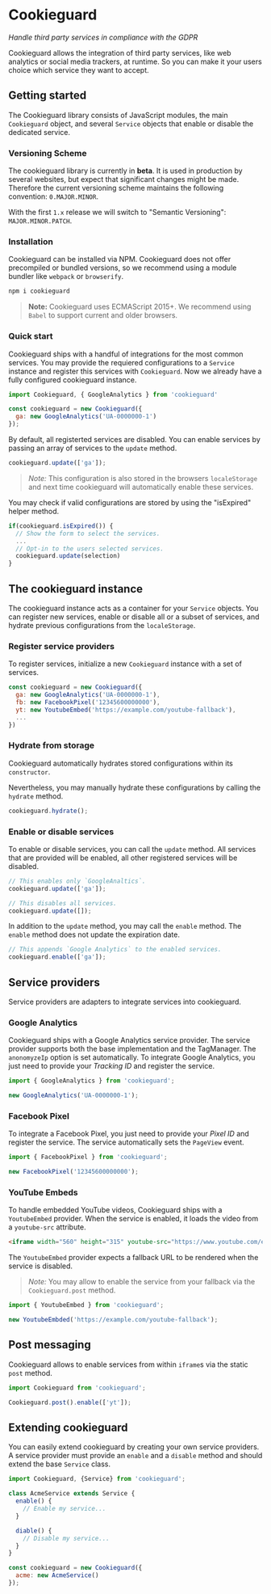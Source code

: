 # Cookieguard
*Handle third party services in compliance with the GDPR*

Cookieguard allows the integration of third party services, like web analytics or social media trackers, at runtime. So you can make it your users choice which service they want to accept. 

## Getting started
The Cookieguard library consists of JavaScript modules, the main `Cookieguard` object, and several `Service` objects that enable or disable the dedicated service.

### Versioning Scheme
The cookieguard library is currently in **beta**. It is used in production by several websites, but expect that significant changes might be made. Therefore the current versioning scheme maintains the following convention: `0.MAJOR.MINOR`.

With the first `1.x` release we will switch to "Semantic Versioning": `MAJOR.MINOR.PATCH`.

### Installation
Cookieguard can be installed via NPM. Cookieguard does not offer precompiled or bundled versions, so we recommend using a module bundler like `webpack` or `browserify`.  
```sh
npm i cookieguard
```

> **Note:**
> Cookieguard uses ECMAScript 2015+. We recommend using `Babel` to support current and older browsers.

### Quick start
Cookieguard ships with a handful of integrations for the most common services. You may provide the requiered configurations to a `Service` instance and register this services with `Cookieguard`. Now we already have a fully configured cookieguard instance.

```js
import Cookieguard, { GoogleAnalytics } from 'cookieguard'

const cookieguard = new Cookieguard({
  ga: new GoogleAnalytics('UA-0000000-1')
});
```
By default, all registerted services are disabled. You can enable services by passing an array of services to the `update` method. 

```js
cookieguard.update(['ga']);
```

> *Note:* This configuration is also stored in the browsers `localeStorage` and next time cookieguard will automatically enable these services.

You may check if valid configurations are stored by using the "isExpired" helper method.
```js
if(cookieguard.isExpired()) {
  // Show the form to select the services.
  ...
  // Opt-in to the users selected services.
  cookieguard.update(selection)
}
```


## The cookieguard instance
The cookieguard instance acts as a container for your `Service` objects. You can register new services, enable or disable all or a subset of services, and hydrate previous configurations from the `localeStorage`.

### Register service providers
To register services, initialize a new `Cookieguard` instance with a set of services.
```js
const cookieguard = new Cookieguard({
  ga: new GoogleAnalytics('UA-0000000-1'),
  fb: new FacebookPixel('12345600000000'),
  yt: new YoutubeEmbed('https://example.com/youtube-fallback'),
  ...
})
```

### Hydrate from storage
Cookieguard automatically hydrates stored configurations within its `constructor`.

Nevertheless, you may manually hydrate these configurations by calling the `hydrate` method.

```js
cookieguard.hydrate();
```

### Enable or disable services
To enable or disable services, you can call the `update` method. All services that are provided will be enabled, all other registered services will be disabled.

```js
// This enables only `GoogleAnaltics`.
cookieguard.update(['ga']);

// This disables all services.
cookieguard.update([]);
```

In addition to the `update` method, you may call the `enable` method. The `enable` method does not update the expiration date.
```js
// This appends `Google Analytics` to the enabled services.
cookieguard.enable(['ga']);
```

## Service providers
Service providers are adapters to integrate services into cookieguard.

### Google Analytics
Cookieguard ships with a Google Analytics service provider. The service provider supports both the base implementation and the TagManager. The `anonomyzeIp` option is set automatically. To integrate Google Analytics, you just need to provide your *Tracking ID* and register the service.
```js
import { GoogleAnalytics } from 'cookieguard';

new GoogleAnalytics('UA-0000000-1');
```

### Facebook Pixel
To integrate a Facebook Pixel, you just need to provide your *Pixel ID* and register the service. The service automatically sets the `PageView` event.
```js
import { FacebookPixel } from 'cookieguard';

new FacebookPixel('12345600000000');
```

### YouTube Embeds

To handle embedded YouTube videos, Cookieguard ships with a `YoutubeEmbed` provider. When the service is enabled, it loads the video from a `youtube-src` attribute.

```html
<iframe width="560" height="315" youtube-src="https://www.youtube.com/embed/VIDEO_ID"></iframe>
```

The `YoutubeEmbed` provider expects a fallback URL to be rendered when the service is disabled.

> *Note:* You may allow to enable the service from your fallback via the `Cookieguard.post` method.

```js
import { YoutubeEmbed } from 'cookieguard';

new YoutubeEmbded('https://example.com/youtube-fallback');
```

## Post messaging
Cookieguard allows to enable services from within `iframe`s via the static `post` method.

```js
import Cookieguard from 'cookieguard';

Cookieguard.post().enable(['yt']);
```

## Extending cookieguard
You can easily extend cookieguard by creating your own service providers. A service provider must provide an `enable` and a `disable` method and should extend the base `Service` class.

```js
import Cookieguard, {Service} from 'cookieguard';

class AcmeService extends Service {
  enable() {
    // Enable my service...
  }

  diable() {
    // Disable my service...
  }
}

const cookieguard = new Cookieguard({
  acme: new AcmeService()
});
```

